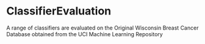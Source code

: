 # ClassifierEvaluation
A range of classifiers are evaluated on the Original Wisconsin Breast Cancer Database obtained from the UCI Machine Learning Repository
